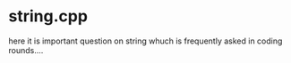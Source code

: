 # string.cpp
here it is important question on string whuch is frequently asked in coding rounds....
